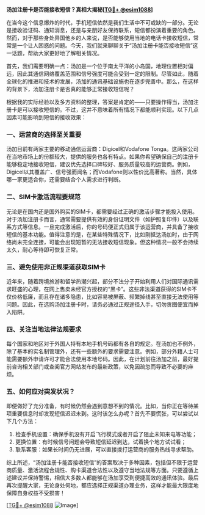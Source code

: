 **汤加注册卡是否能接收短信？真相大揭秘[[TG💪+ @esim1088](https://t.me/s/esim1088)]**

在当今这个信息爆炸的时代，手机短信依然是我们生活中不可或缺的一部分。无论是接收验证码、通知消息，还是与亲朋好友保持联系，短信都扮演着重要的角色。然而，对于那些身处异国他乡的人来说，是否能够使用当地的电话卡接收短信，常常是一个让人困惑的问题。今天，我们就来聊聊关于“汤加注册卡能否接收短信”这一话题，帮助大家更好地了解相关情况。

首先，我们需要明确一点：汤加是一个位于南太平洋的小岛国，地理位置相对偏远，因此其通信网络覆盖范围和信号强度可能会受到一定的限制。尽管如此，随着全球化的推进和技术的发展，汤加的通讯基础设施也在逐步完善中。那么，在这样的背景下，汤加注册卡是否真的能够正常接收短信呢？

根据我的实际经验以及多方资料的整理，答案是肯定的——只要操作得当，汤加注册卡是可以接收短信的。不过，这并不意味着所有情况下都能顺利实现。以下几点因素可能影响到短信的接收效果：

### 一、运营商的选择至关重要

汤加目前有两家主要的移动通信运营商：Digicel和Vodafone Tonga。这两家公司在当地市场上的份额较大，提供的服务也各有特点。如果你希望确保自己的注册卡能够稳定地接收短信，建议优先选择口碑较好、服务质量较高的运营商。例如，Digicel以其覆盖广、信号强而闻名；而Vodafone则以性价比高著称。当然，具体哪一家更适合你，还需要结合个人需求进行判断。

### 二、SIM卡激活流程要规范

无论是在国内还是国外购买的SIM卡，都需要经过正确的激活步骤才能投入使用。对于汤加注册卡而言，通常需要提供有效的身份证明文件（如护照复印件）以及联系方式等信息。一旦完成激活后，你的号码便正式归属于该运营商，并具备了接收短信的基本功能。值得注意的是，在某些特殊情况下，比如刚抵达汤加时，由于网络尚未完全连接，可能会出现短暂的无法接收短信现象。但这种情况一般不会持续太久，耐心等待即可恢复正常。

### 三、避免使用非正规渠道获取SIM卡

近年来，随着跨境旅游和留学热潮兴起，部分不法分子开始利用人们对国际通讯需求旺盛的心理，在网上售卖未经官方授权的“黑卡”。这些非法渠道获得的SIM卡不仅价格低廉，而且存在诸多隐患，比如容易被屏蔽、频繁掉线甚至直接无法使用等问题。因此，在选购汤加注册卡时，请务必通过正规途径入手，切勿贪图便宜而掉入陷阱。

### 四、关注当地法律法规要求

每个国家和地区对于外国人持有本地手机号码都有各自的规定。在汤加也不例外，除了基本的实名制管理外，还有一些额外的要求需要注意。例如，部分外籍人士可能需要额外申请许可才能合法使用本地号码。因此，在计划前往汤加之前，最好提前咨询相关部门或查阅官方网站发布的最新政策，以免因疏忽而导致不必要的麻烦。

### 五、如何应对突发状况？

即便做好了充分准备，有时候仍然会遇到意想不到的情况。比如，当你正在等待某项重要信息时却发现短信迟迟未到。这时该怎么办呢？首先不要慌张，可以尝试以下几个方法：

1. 检查手机设置：确保手机没有开启飞行模式或者开启了阻止未知来电等功能；
2. 更换位置：有时候信号问题会导致短信延迟到达，试着换个地方试试看；
3. 联系客服：如果长时间仍无进展，可以直接拨打运营商的服务热线寻求帮助。

综上所述，“汤加注册卡能否接收短信”的答案取决于多种因素，包括但不限于运营商质量、激活流程合规性、购卡渠道合法性以及遵守当地法规等方面。只要遵循上述建议并保持警惕，相信大多数人都能够在汤加享受到便捷高效的通讯体验。最后再次提醒大家，无论身处何地，都应选择正规渠道办理业务，这样才能最大限度地保障自身权益不受损害！

[[TG💪+ @esim1088](https://t.me/s/esim1088) ![Image](https://i.postimg.cc/4NQfJmqS/Snipaste-2025-05-13-00-14-12.png)]